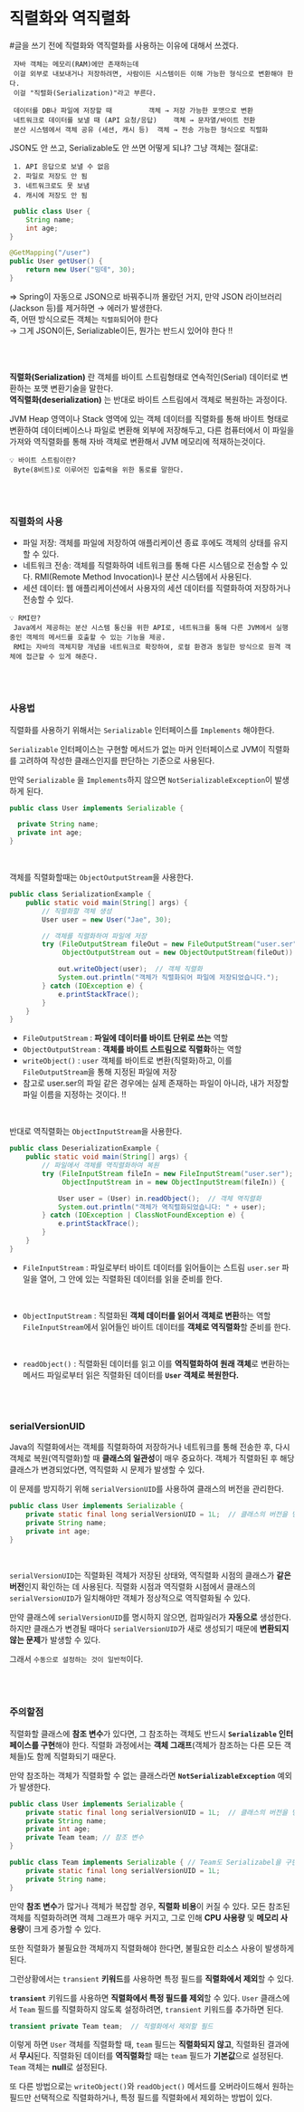 # 직렬화와 역직렬화

#글을 쓰기 전에 직렬화와 역직렬화를 사용하는 이유에 대해서 쓰겠다. 

```
 자바 객체는 메모리(RAM)에만 존재하는데
 이걸 외부로 내보내거나 저장하려면, 사람이든 시스템이든 이해 가능한 형식으로 변환해야 한다.
 이걸 "직렬화(Serialization)"라고 부른다.

 데이터를 DB나 파일에 저장할 때	        객체 → 저장 가능한 포맷으로 변환
 네트워크로 데이터를 보낼 때 (API 요청/응답)	객체 → 문자열/바이트 전환
 분산 시스템에서 객체 공유 (세션, 캐시 등)	객체 → 전송 가능한 형식으로 직렬화
```

JSON도 안 쓰고, Serializable도 안 쓰면 어떻게 되냐?
그냥 객체는 절대로: 

```	
 1. API 응답으로 보낼 수 없음
 2. 파일로 저장도 안 됨
 3. 네트워크로도 못 보냄
 4. 캐시에 저장도 안 됨
```

``` java
 public class User {
    String name;
    int age;
}

@GetMapping("/user")
public User getUser() {
    return new User("밍데", 30);
}

```

=>
Spring이 자동으로 JSON으로 바꿔주니까 몰랐던 거지, 만약 JSON 라이브러리(Jackson 등)를 제거하면 → 에러가 발생한다. <br>
즉, 어떤 방식으로든 객체는 `직렬화`되어야 한다 <br>
→ 그게 JSON이든, Serializable이든, 뭔가는 반드시 있어야 한다 !! 

<br><br>

**직렬화(Serialization)** 란 객체를 바이트 스트림형태로 연속적인(Serial) 데이터로 변환하는 포맷 변환기술을 말한다. <br>
**역직렬화(deserialization)** 는 반대로 바이트 스트림에서 객체로 복원하는 과정이다.

JVM Heap 영역이나 Stack 영역에 있는 객체 데이터를 직렬화를 통해 바이트 형태로 변환하여 데이터베이스나 파일로 변환해 외부에 저장해두고, 다른 컴퓨터에서 이 파일을 가져와 역직렬화를 통해 자바 객체로 변환해서 JVM 메모리에 적재하는것이다.

```
💡 바이트 스트림이란?
 Byte(8비트)로 이루어진 입출력을 위한 통로를 말한다.
```

<br><br>

### 직렬화의 사용
- 파일 저장: 객체를 파일에 저장하여 애플리케이션 종료 후에도 객체의 상태를 유지할 수 있다.
- 네트워크 전송: 객체를 직렬화하여 네트워크를 통해 다른 시스템으로 전송할 수 있다. RMI(Remote Method Invocation)나 분산 시스템에서 사용된다.
- 세션 데이터: 웹 애플리케이션에서 사용자의 세션 데이터를 직렬화하여 저장하거나 전송할 수 있다.


```
💡 RMI란?
 Java에서 제공하는 분산 시스템 통신을 위한 API로, 네트워크를 통해 다른 JVM에서 실행 중인 객체의 메서드를 호출할 수 있는 기능을 제공.
 RMI는 자바의 객체지향 개념을 네트워크로 확장하여, 로컬 환경과 동일한 방식으로 원격 객체에 접근할 수 있게 해준다.
```

<br><br>

### 사용법

직렬화를 사용하기 위해서는 `Serializable` 인터페이스를 `Implements` 해야한다.

`Serializable` 인터페이스는 구현할 메서드가 없는 마커 인터페이스로 JVM이 직렬화를 고려하여 작성한 클래스인지를 판단하는 기준으로 사용된다.

만약 `Serializable` 을 `Implements`하지 않으면 `NotSerializableException`이 발생하게 된다.

```java
public class User implements Serializable {

  private String name;
  private int age;
}
```
<br>

객체를 직렬화할때는 `ObjectOutputStream`을 사용한다.

```java
public class SerializationExample {
    public static void main(String[] args) {
        // 직렬화할 객체 생성
        User user = new User("Jae", 30);

        // 객체를 직렬화하여 파일에 저장
        try (FileOutputStream fileOut = new FileOutputStream("user.ser");
             ObjectOutputStream out = new ObjectOutputStream(fileOut)) {

            out.writeObject(user);  // 객체 직렬화
            System.out.println("객체가 직렬화되어 파일에 저장되었습니다.");
        } catch (IOException e) {
            e.printStackTrace();
        }
    }
}
```

- `FileOutputStream` : **파일에 데이터를 바이트 단위로 쓰는** 역할
- `ObjectOutputStream` : **객체를 바이트 스트림으로 직렬화**하는 역할
- `writeObject()` : `user` 객체를 바이트로 변환(직렬화)하고, 이를 `FileOutputStream`을 통해 지정된 파일에 저장 
- 참고로 user.ser의 파일 같은 경우에는 실제 존재하는 파일이 아니라, 내가 저장할 파일 이름을 지정하는 것이다. !!
  
<br>

반대로 역직렬화는 `ObjectInputStream`을 사용한다.

```java
public class DeserializationExample {
    public static void main(String[] args) {
        // 파일에서 객체를 역직렬화하여 복원
        try (FileInputStream fileIn = new FileInputStream("user.ser");
             ObjectInputStream in = new ObjectInputStream(fileIn)) {

            User user = (User) in.readObject();  // 객체 역직렬화
            System.out.println("객체가 역직렬화되었습니다: " + user);
        } catch (IOException | ClassNotFoundException e) {
            e.printStackTrace();
        }
    }
}
```

- `FileInputStream` : 파일로부터 바이트 데이터를 읽어들이는 스트림
`user.ser` 파일을 열어, 그 안에 있는 직렬화된 데이터를 읽을 준비를 한다.
<br>

- `ObjectInputStream` : 직렬화된 **객체 데이터를 읽어서 객체로 변환**하는 역할
`FileInputStream`에서 읽어들인 바이트 데이터를 **객체로 역직렬화**할 준비를 한다.
<br>

- `readObject()` : 직렬화된 데이터를 읽고 이를 **역직렬화하여 원래 객체**로 변환하는 메서드
파일로부터 읽은 직렬화된 데이터를 **`User` 객체로 복원한다.**

<br><br>

### serialVersionUID

Java의 직렬화에서는 객체를 직렬화하여 저장하거나 네트워크를 통해 전송한 후, 다시 객체로 복원(역직렬화)할 때 **클래스의 일관성**이 매우 중요하다. 객체가 직렬화된 후 해당 클래스가 변경되었다면, 역직렬화 시 문제가 발생할 수 있다.

이 문제를 방지하기 위해 `serialVersionUID`를 사용하여 클래스의 버전을 관리한다.

```java
public class User implements Serializable {
    private static final long serialVersionUID = 1L;  // 클래스의 버전을 명시적으로 지정
    private String name;
    private int age;
}
```

<br>

`serialVersionUID`는 직렬화된 객체가 저장된 상태와, 역직렬화 시점의 클래스가 **같은 버전**인지 확인하는 데 사용된다.  직렬화 시점과 역직렬화 시점에서 클래스의 `serialVersionUID`가 일치해야만 객체가 정상적으로 역직렬화될 수 있다.

만약 클래스에 `serialVersionUID`를 명시하지 않으면, 컴파일러가 **자동으로** 생성한다. 하지만 클래스가 변경될 때마다 `serialVersionUID`가 새로 생성되기 때문에 **변환되지 않는 문제**가 발생할 수 있다.

그래서 `수동으로 설정하는 것이 일반적`이다.

<br><br>

### 주의할점

직렬화할 클래스에 **참조 변수**가 있다면, 그 참조하는 객체도 반드시 **`Serializable` 인터페이스를 구현**해야 한다. 직렬화 과정에서는 **객체 그래프**(객체가 참조하는 다른 모든 객체들)도 함께 직렬화되기 때문다.

만약 참조하는 객체가 직렬화할 수 없는 클래스라면 **`NotSerializableException`** 예외가 발생한다.

```java
public class User implements Serializable {
    private static final long serialVersionUID = 1L;  // 클래스의 버전을 명시적으로 지정
    private String name;
    private int age;
    private Team team; // 참조 변수
}

public class Team implements Serializable { // Team도 Serializabel을 구현
	private static final long serialVersionUID = 1L; 
	private String name;
}
```

만약 **참조 변수**가 많거나 객체가 복잡할 경우, **직렬화 비용**이 커질 수 있다. 모든 참조된 객체를 직렬화하려면 객체 그래프가 매우 커지고, 그로 인해 **CPU 사용량** 및 **메모리 사용량**이 크게 증가할 수 있다.

또한 직렬화가 불필요한 객체까지 직렬화해야 한다면, 불필요한 리소스 사용이 발생하게 된다.

그런상황에서는 `transient` **키워드**를 사용하면 특정 필드를 **직렬화에서 제외**할 수 있다.

**`transient`** 키워드를 사용하면 **직렬화에서 특정 필드를 제외**할 수 있다.  `User` 클래스에서 `Team` 필드를 직렬화하지 않도록 설정하려면, `transient` 키워드를 추가하면 된다.

```java
transient private Team team;  // 직렬화에서 제외할 필드
```

이렇게 하면 `User` 객체를 직렬화할 때, `team` 필드는 **직렬화되지 않고**, 직렬화된 결과에서 **무시**된다. 직렬화된 데이터를 **역직렬화**할 때는 `team` 필드가 **기본값**으로 설정된다.  `Team` 객체는 **null**로 설정된다.

또 다른 방법으로는 `writeObject()`와 `readObject()` 메서드를 오버라이드해서 원하는 필드만 선택적으로 직렬화하거나, 특정 필드를 직렬화에서 제외하는 방법이 있다.
